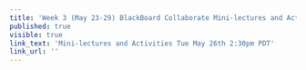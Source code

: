 ```yaml
---
title: 'Week 3 (May 23-29) BlackBoard Collaborate Mini-lectures and Activities'
published: true
visible: true
link_text: 'Mini-lectures and Activities Tue May 26th 2:30pm PDT'
link_url: ''
---
```

